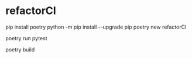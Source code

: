 # refactorCI

pip install poetry
python -m pip install --upgrade pip
poetry new refactorCI

poetry run pytest

poetry build